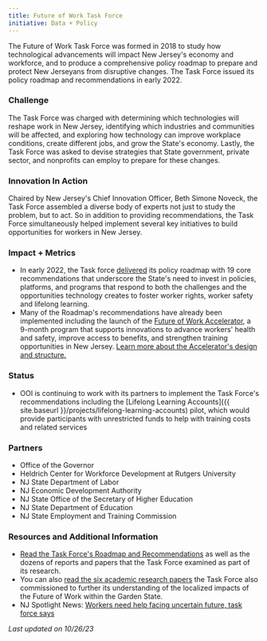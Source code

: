 ```yaml
---
title: Future of Work Task Force
initiative: Data + Policy
---
```


The Future of Work Task Force was formed in 2018 to study how technological advancements will impact New Jersey's economy and workforce, and to produce a comprehensive policy roadmap to prepare and protect New Jerseyans from disruptive changes. The Task Force issued its policy roadmap and recommendations in early 2022.

### Challenge

The Task Force was charged with determining which technologies will reshape work in New Jersey, identifying which industries and communities will be affected, and exploring how technology can improve workplace conditions, create different jobs, and grow the State's economy. Lastly, the Task Force was asked to devise strategies that State government, private sector, and nonprofits can employ to prepare for these changes.

### Innovation In Action

Chaired by New Jersey's Chief Innovation Officer, Beth Simone Noveck, the Task Force assembled a diverse body of experts not just to study the problem, but to act. So in addition to providing recommendations, the Task Force simultaneously helped implement several key initiatives to build opportunities for workers in New Jersey.

### Impact + Metrics

-   In early 2022, the Task force [delivered](https://fowtf.innovation.nj.gov/resources.html) its policy roadmap with 19 core recommendations that underscore the State's need to invest in policies, platforms, and programs that respond to both the challenges and the opportunities technology creates to foster worker rights, worker safety and lifelong learning.
-   Many of the Roadmap's recommendations have already been implemented including the launch of the [Future of Work Accelerator](https://accelerator.fow.nj.gov/), a 9-month program that supports innovations to advance workers' health and safety, improve access to benefits, and strengthen training opportunities in New Jersey. [Learn more about the Accelerator's design and structure.](https://accelerator.fow.nj.gov/about-the-accelerator)

### Status

-   OOI is continuing to work with its partners to implement the Task Force's recommendations including the [Lifelong Learning Accounts]({{ site.baseurl }}/projects/lifelong-learning-accounts) pilot, which would provide participants with unrestricted funds to help with training costs and related services

### Partners

-   Office of the Governor
-   Heldrich Center for Workforce Development at Rutgers University
-   NJ State Department of Labor
-   NJ Economic Development Authority
-   NJ State Office of the Secretary of Higher Education
-   NJ State Department of Education
-   NJ State Employment and Training Commission

### Resources and Additional Information

-   [Read the Task Force's Roadmap and Recommendations](https://fowtf.innovation.nj.gov/resources.html) as well as the dozens of reports and papers that the Task Force examined as part of its research.
-   You can also [read the six academic research papers](https://fowtf.innovation.nj.gov/resources.html) the Task Force also commissioned to further its understanding of the localized impacts of the Future of Work within the Garden State.
-   NJ Spotlight News: [Workers need help facing uncertain future, task force says](https://www.njspotlightnews.org/2022/02/worker-training-savings-accounts-upgraded-unemployment-site-technology-task-force/)

*Last updated on 10/26/23*
